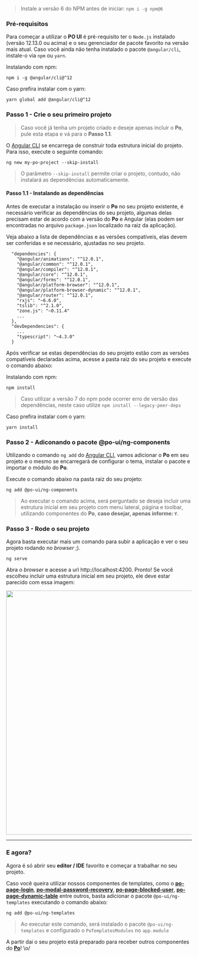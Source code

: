 [comment]: # (@label Primeiros passos)
[comment]: # (@link guides/getting-started)

> Instale a versão 6 do NPM antes de iniciar: ```npm i -g npm@6```

### Pré-requisitos

Para começar a utilizar o **PO UI** é pré-requisito ter o `Node.js` instalado (versão 12.13.0 ou acima) e o seu gerenciador de pacote favorito na versão mais atual. Caso você ainda não tenha instalado o pacote `@angular/cli`, instale-o via `npm` ou `yarn`.

Instalando com npm:
```
npm i -g @angular/cli@^12
```

Caso prefira instalar com o yarn:
```
yarn global add @angular/cli@^12
```

### Passo 1 - Crie o seu primeiro projeto

> Caso você já tenha um projeto criado e deseje apenas incluir o **Po**, pule esta etapa e vá para o **Passo 1.1**.

O [Angular CLI](https://cli.angular.io/) se encarrega de construir toda estrutura inicial do projeto. Para isso, execute o seguinte comando:

```
ng new my-po-project --skip-install
```

> O parâmetro `--skip-install` permite criar o projeto, contudo, não instalará as dependências automaticamente.


#### Passo 1.1 - Instalando as dependências

Antes de executar a instalação ou inserir o **Po** no seu projeto existente, é necessário verificar as dependências do seu projeto, algumas delas precisam estar de acordo com a versão do **Po** e Angular (elas podem ser encontradas no arquivo `package.json` localizado na raiz da aplicação).

Veja abaixo a lista de dependências e as versões compatíveis, elas devem ser conferidas e se necessário, ajustadas no seu projeto.

```
  "dependencies": {
    "@angular/animations": "^12.0.1",
    "@angular/common": "^12.0.1",
    "@angular/compiler": "^12.0.1",
    "@angular/core": "^12.0.1",
    "@angular/forms": "^12.0.1",
    "@angular/platform-browser": "^12.0.1",
    "@angular/platform-browser-dynamic": "^12.0.1",
    "@angular/router": "^12.0.1",
    "rxjs": "~6.6.0",
    "tslib": "^2.1.0",
    "zone.js": "~0.11.4"
    ...
  },
  "devDependencies": {
    ...
    "typescript": "~4.3.0"
  }
```

Após verificar se estas dependências do seu projeto estão com as versões compatíveis declaradas acima, acesse a pasta raiz do seu projeto e execute o comando abaixo:

Instalando com npm:
```
npm install
```

> Caso utilizar a versão 7 do npm pode ocorrer erro de versão das dependências, neste caso utilize `npm install --legacy-peer-deps`

Caso prefira instalar com o yarn:
```
yarn install
```

### Passo 2 - Adiconando o pacote @po-ui/ng-components

Utilizando o comando `ng add` do [Angular CLI](https://cli.angular.io/), vamos adicionar o **Po** em seu projeto e o mesmo se encarregará de configurar o tema, instalar o pacote e importar o módulo do **Po**.

Execute o comando abaixo na pasta raiz do seu projeto:

```
ng add @po-ui/ng-components
```

> Ao executar o comando acima, será perguntado se deseja incluir uma estrutura inicial em seu projeto com menu lateral, página e toolbar, utilizando componentes do **Po**, **caso desejar, apenas informe: `Y`**.

### Passo 3 - Rode o seu projeto

Agora basta executar mais um comando para subir a aplicação e ver o seu projeto rodando no *browser* ;).

```
ng serve
```

Abra o *browser* e acesse a url http://localhost:4200. Pronto! Se você escolheu incluir uma estrutura inicial em seu projeto, ele deve estar parecido com essa imagem:

<p class="po-text-center">
  <img src="./assets/graphics/app-running.png" width="660px">
</p>

----

### E agora?

Agora é só abrir seu **editor / IDE** favorito e começar a trabalhar no seu projeto.

Caso você queira utilizar nossos componentes de templates, como o **[po-page-login](/documentation/po-page-login)**, **[po-modal-password-recovery](/documentation/po-modal-password-recovery)**, **[po-page-blocked-user](/documentation/po-page-blocked-user)**, **[po-page-dynamic-table](/documentation/po-page-dynamic-table)** entre outros, basta adicionar o pacote `@po-ui/ng-templates` executando o comando abaixo:

```
ng add @po-ui/ng-templates
```
> Ao executar este comando, será instalado o pacote `@po-ui/ng-templates` e configurado o `PoTemplatesModules` no `app.module`

A partir dai o seu projeto está preparado para receber outros componentes do **[Po](/documentation)**! \o/
